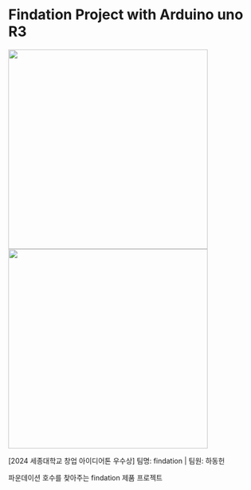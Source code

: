 # Findation Project with Arduino uno R3
<img src="https://github.com/user-attachments/assets/85eeb46f-80b3-40b7-b4db-28ed76b71abc?raw=true" width="400" height="400"/>
<img src="https://github.com/user-attachments/assets/43512d5f-53fb-483d-a7c8-a24e69758972" width="400" height="400"/>

[2024 세종대학교 창업 아이디어톤 우수상] 팀명: findation | 팀원: 하동헌

파운데이션 호수를 찾아주는 findation 제품 프로젝트
